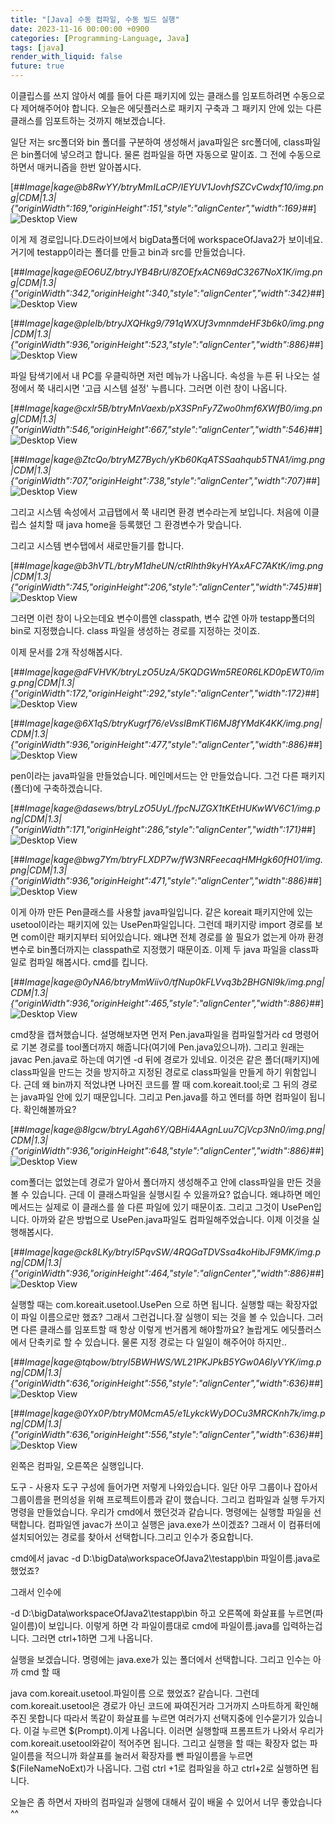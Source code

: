 ```yaml
---
title: "[Java] 수동 컴파일, 수동 빌드 실행"
date: 2023-11-16 00:00:00 +0900
categories: [Programming-Language, Java]
tags: [java]
render_with_liquid: false
future: true
---
```


이클립스를 쓰지 않아서 예를 들어 다른 패키지에 있는 클래스를 임포트하려면 수동으로 다 제어해주어야 합니다. 오늘은 에딧플러스로 패키지 구축과 그 패키지 안에 있는 다른 클래스를 임포트하는 것까지 해보겠습니다.

일단 저는 src폴더와 bin 폴더를 구분하여 생성해서 java파일은 src폴더에, class파일은 bin폴더에 넣으려고 합니다. 물론 컴파일을 하면 자동으로 말이죠. 그 전에 수동으로 하면서 매커니즘을 한번 알아봅시다.

[##_Image|kage@b8RwYY/btryMmILaCP/IEYUV1JovhfSZCvCwdxf10/img.png|CDM|1.3|{"originWidth":169,"originHeight":151,"style":"alignCenter","width":169}_##]
![Desktop View](/assets/img/Programming-Language/Java/Compile-Build/1.png)

이게 제 경로입니다.D드라이브에서 bigData폴더에 workspaceOfJava2가 보이네요. 거기에 testapp이라는 폴더를 만들고 bin과 src를 만들었습니다.

[##_Image|kage@EO6UZ/btryJYB4BrU/8ZOEfxACN69dC3267NoX1K/img.png|CDM|1.3|{"originWidth":342,"originHeight":340,"style":"alignCenter","width":342}_##]
![Desktop View](/assets/img/Programming-Language/Java/Compile-Build/2.png)

[##_Image|kage@pIeIb/btryJXQHkg9/791qWXUf3vmnmdeHF3b6k0/img.png|CDM|1.3|{"originWidth":936,"originHeight":523,"style":"alignCenter","width":886}_##]
![Desktop View](/assets/img/Programming-Language/Java/Compile-Build/3.png)

파일 탐색기에서 내 PC를 우클릭하면 저런 메뉴가 나옵니다. 속성을 누른 뒤 나오는 설정에서 쭉 내리시면 '고급 시스템 설정' 누릅니다. 그러면 이런 창이 나옵니다.

[##_Image|kage@cxlr5B/btryMnVaexb/pX3SPnFy7Zwo0hmf6XWfB0/img.png|CDM|1.3|{"originWidth":546,"originHeight":667,"style":"alignCenter","width":546}_##]
![Desktop View](/assets/img/Programming-Language/Java/Compile-Build/4.png)

[##_Image|kage@ZtcQo/btryMZ7Bych/yKb60KqATSSaahqub5TNA1/img.png|CDM|1.3|{"originWidth":707,"originHeight":738,"style":"alignCenter","width":707}_##]
![Desktop View](/assets/img/Programming-Language/Java/Compile-Build/5.png)

그리고 시스템 속성에서 고급탭에서 쭉 내리면 환경 변수라는게 보입니다. 처음에 이클립스 설치할 때 java home을 등록했던 그 환경변수가 맞습니다.

그리고 시스템 변수탭에서 새로만들기를 합니다.

[##_Image|kage@b3hVTL/btryM1dheUN/ctRlhth9kyHYAxAFC7AKtK/img.png|CDM|1.3|{"originWidth":745,"originHeight":206,"style":"alignCenter","width":745}_##]
![Desktop View](/assets/img/Programming-Language/Java/Compile-Build/6.png)

그러면 이런 창이 나오는데요 변수이름엔 classpath, 변수 값엔 아까 testapp폴더의 bin로 지정했습니다. class 파일을 생성하는 경로를 지정하는 것이죠.

이제 문서를 2개 작성해봅시다.

[##_Image|kage@dFVHVK/btryLzO5UzA/5KQDGWm5RE0R6LKD0pEWT0/img.png|CDM|1.3|{"originWidth":172,"originHeight":292,"style":"alignCenter","width":172}_##]
![Desktop View](/assets/img/Programming-Language/Java/Compile-Build/7.png)

[##_Image|kage@6X1qS/btryKugrf76/eVssIBmKTl6MJ8fYMdK4KK/img.png|CDM|1.3|{"originWidth":936,"originHeight":477,"style":"alignCenter","width":886}_##]
![Desktop View](/assets/img/Programming-Language/Java/Compile-Build/8.png)

pen이라는 java파일을 만들었습니다. 메인메서드는 안 만들었습니다. 그건 다른 패키지(폴더)에 구축하겠습니다.

[##_Image|kage@dasews/btryLzO5UyL/fpcNJZGX1tKEtHUKwWV6C1/img.png|CDM|1.3|{"originWidth":171,"originHeight":286,"style":"alignCenter","width":171}_##]
![Desktop View](/assets/img/Programming-Language/Java/Compile-Build/9.png)

[##_Image|kage@bwg7Ym/btryFLXDP7w/fW3NRFeecaqHMHgk60fH01/img.png|CDM|1.3|{"originWidth":936,"originHeight":471,"style":"alignCenter","width":886}_##]
![Desktop View](/assets/img/Programming-Language/Java/Compile-Build/10.png)

이게 아까 만든 Pen클래스를 사용할 java파일입니다. 같은 koreait 패키지안에 있는 usetool이라는 패키지에 있는 UsePen파일입니다. 그런데 패키지랑 import 경로를 보면 com이란 패키지부터 되어있습니다. 왜냐면 전체 경로를 쓸 필요가 없는게 아까 환경 변수로 bin폴더까지는 classpath로 지정했기 때문이죠. 이제 두 java 파일을 class파일로 컴파일 해봅시다. cmd를 킵니다.

[##_Image|kage@0yNA6/btryMmWiiv0/tfNup0kFLVvq3b2BHGNl9k/img.png|CDM|1.3|{"originWidth":936,"originHeight":465,"style":"alignCenter","width":886}_##]
![Desktop View](/assets/img/Programming-Language/Java/Compile-Build/11.png)

cmd창을 캡쳐했습니다. 설명해보자면 먼저 Pen.java파일을 컴파일할거라 cd 명령어로 기본 경로를 tool폴더까지 해줍니다(여기에 Pen.java있으니까). 그리고 원래는 javac Pen.java로 하는데 여기엔 -d 뒤에 경로가 있네요. 이것은 같은 폴더(패키지)에 class파일을 만드는 것을 방지하고 지정된 경로로 class파일을 만들게 하기 위함입니다. 근데 왜 bin까지 적었냐면 나머진 코드를 짤 때 com.koreait.tool;로 그 뒤의 경로는 java파일 안에 있기 때문입니다. 그리고 Pen.java를 하고 엔터를 하면 컴파일이 됩니다. 확인해볼까요?

[##_Image|kage@8Igcw/btryLAgah6Y/QBHi4AAgnLuu7CjVcp3Nn0/img.png|CDM|1.3|{"originWidth":936,"originHeight":648,"style":"alignCenter","width":886}_##]
![Desktop View](/assets/img/Programming-Language/Java/Compile-Build/12.png)

com폴더는 없었는데 경로가 알아서 폴더까지 생성해주고 안에 class파일을 만든 것을 볼 수 있습니다. 근데 이 클래스파일을 실행시킬 수 있을까요? 없습니다. 왜냐하면 메인메서드는 실제로 이 클래스를 쓸 다른 파일에 있기 때문이죠. 그리고 그것이 UsePen입니다. 아까와 같은 방법으로 UsePen.java파일도 컴파일해주었습니다. 이제 이것을 실행해봅시다.

[##_Image|kage@ck8LKy/btryI5PqvSW/4RQGaTDVSsa4koHibJF9MK/img.png|CDM|1.3|{"originWidth":936,"originHeight":464,"style":"alignCenter","width":886}_##]
![Desktop View](/assets/img/Programming-Language/Java/Compile-Build/13.png)

실행할 때는 com.koreait.usetool.UsePen 으로 하면 됩니다. 실행할 때는 확장자없이 파일 이름으로만 했죠? 그래서 그런겁니다.잘 실행이 되는 것을 볼 수 있습니다. 그러면 다른 클래스를 임포트할 때 항상 이렇게 번거롭게 해야할까요? 놀랍게도 에딧플러스에서 단축키로 할 수 있습니다. 물론 지정 경로는 다 일일이 해주어야 하지만..

[##_Image|kage@tqbow/btryI5BWHWS/WL21PKJPkB5YGw0A6IyVYK/img.png|CDM|1.3|{"originWidth":636,"originHeight":556,"style":"alignCenter","width":636}_##]
![Desktop View](/assets/img/Programming-Language/Java/Compile-Build/14.png)

[##_Image|kage@0Yx0P/btryM0McmA5/e1LykckWyDOCu3MRCKnh7k/img.png|CDM|1.3|{"originWidth":636,"originHeight":556,"style":"alignCenter","width":636}_##]
![Desktop View](/assets/img/Programming-Language/Java/Compile-Build/15.png)

왼쪽은 컴파일, 오른쪽은 실행입니다.

도구 - 사용자 도구 구성에 들어가면 저렇게 나와있습니다. 일단 아무 그룹이나 잡아서 그룹이름을 편의성을 위해 프로젝트이름과 같이 했습니다. 그리고 컴파일과 실행 두가지 명령을 만들었습니다. 우리가 cmd에서 했던것과 같습니다. 명령에는 실행할 파일을 선택합니다. 컴파일엔 javac가 쓰이고 실행은 java.exe가 쓰이겠죠? 그래서 이 컴퓨터에 설치되어있는 경로를 찾아서 선택합니다.그리고 인수가 중요합니다.

cmd에서 javac -d D:\\bigData\\workspaceOfJava2\\testapp\\bin 파일이름.java로 했었죠?

그래서 인수에

\-d D:\\bigData\\workspaceOfJava2\\testapp\\bin 하고 오른쪽에 화살표를 누르면(파일이름)이 보입니다. 이렇게 하면 각 파일이름대로 cmd에 파일이름.java를 입력하는겁니다. 그러면 ctrl+1하면 그게 나옵니다.

실행을 보겠습니다. 명령에는 java.exe가 있는 폴더에서 선택합니다. 그리고 인수는 아까 cmd 할 때

java com.koreait.usetool.파일이름 으로 했었죠? 같습니다. 그런데 com.koreait.usetool은 경로가 아닌 코드에 짜여진거라 그거까지 스마트하게 확인해주진 못합니다 따라서 똑같이 화살표를 누르면 여러가지 선택지중에 인수묻기가 있습니다. 이걸 누르면 $(Prompt).이게 나옵니다. 이러면 실행할때 프롬프트가 나와서 우리가 com.koreait.usetool와같이 적어주면 됩니다. 그리고 실행을 할 때는 확장자 없는 파일이름을 적으니까 화살표를 눌러서 확장자를 뺀 파일이름을 누르면 $(FileNameNoExt)가 나옵니다. 그럼 ctrl +1로 컴파일을 하고 ctrl+2로 실행하면 됩니다.

오늘은 좀 하면서 자바의 컴파일과 실행에 대해서 깊이 배울 수 있어서 너무 좋았습니다 ^^